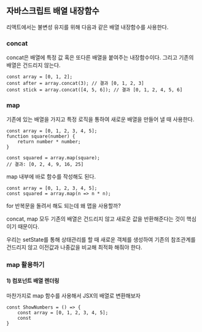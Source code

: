 ## 자바스크립트 배열 내장함수

리액트에서는 불변성 유지를 위해 다음과 같은 배열 내장함수를 사용한다.

### concat

concat은 배열에 특정 값 혹은 또다른 배열을 붙여주는 내장함수이다. 그리고 기존의 배열은 건드리지 않는다.

```react
const array = [0, 1, 2];
const after = array.concat(3); // 결과 [0, 1, 2, 3]
const stick = array.concat([4, 5, 6]); // 결과 [0, 1, 2, 4, 5, 6]
```

### map

기존에 있는 배열을 가지고 특정 로직을 통하여 새로운 배열을 만들어 낼 때 사용한다.

```react
const array = [0, 1, 2, 3, 4, 5];
function square(number) {
	return number * number;
}

const squared = array.map(square);
// 결과: [0, 2, 4, 9, 16, 25]
```

map 내부에 바로 함수를 작성해도 된다.

```react
const array = [0, 1, 2, 3, 4, 5];
const squared = array.map(n => n * n);
```

for 반복문을 돌려서 해도 되는데 왜 맵을 사용할까?

concat, map 모두 기존의 배열은 건드리지 않고 새로운 값을 반환해준다는 것이 핵심이기 때문이다.

우리는 setState를 통해 상태관리를 할 때 새로운 객체를 생성하여 기존의 참조관계를 건드리지 않고 이전값과 나중값을 비교해 최적화 해줘야 한다.

### map 활용하기

#### 1) 컴포넌트 배열 렌더링

마찬가지로 map 함수를 사용해서 JSX의 배열로 변환해보자

```react
const ShowNumbers = () => {
	const array = [0, 1, 2, 3, 4, 5];
	const 
}
```



